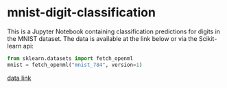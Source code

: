 # mnist-digit-classification


This is a Jupyter Notebook containing classification predictions for digits in the MNIST dataset. The data is available at the link below or via the Scikit-learn api:

```python
from sklearn.datasets import fetch_openml
mnist = fetch_openml("mnist_784", version=1)
```

[data link]([https://www.kaggle.com/datasets/camnugent/california-housing-prices](https://www.openml.org/search?type=data&status=active&id=554))

